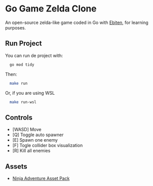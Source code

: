 # Go Game Zelda Clone

An open-source zelda-like game coded in Go with [Ebiten](https://ebitengine.org), for learning purposes.

## Run Project
You can run de project with:
```bash
  go mod tidy
```

Then:
```bash
  make run
```
Or, if you are using WSL
```bash
  make run-wsl
```

## Controls
- [WASD] Move
- [Q] Toggle auto spawner
- [E] Spawn one enemy
- [F] Togle collider box visualization
- [R] Kill all enemies

## Assets
- [Ninja Adventure Asset Pack](https://pixel-boy.itch.io/ninja-adventure-asset-pack)